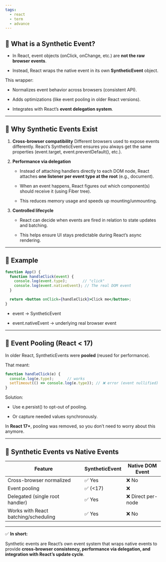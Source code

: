 ```yaml
---
tags:
  - react
  - term
  - advance
---
```


## **🔹 What is a Synthetic Event?**

- In React, event objects (onClick, onChange, etc.) are **not the raw browser events**.
    
- Instead, React wraps the native event in its own **SyntheticEvent** object.
    

  

This wrapper:

- Normalizes event behavior across browsers (consistent API).
    
- Adds optimizations (like event pooling in older React versions).
    
- Integrates with React’s **event delegation system**.
    

---

## **🔹 Why Synthetic Events Exist**

1. **Cross-browser compatibility**
    Different browsers used to expose events differently. React’s SyntheticEvent ensures you always get the same properties (event.target, event.preventDefault(), etc.).
    
2. **Performance via delegation**
    
    - Instead of attaching handlers directly to each DOM node, React attaches **one listener per event type at the root** (e.g., document).
        
    - When an event happens, React figures out which component(s) should receive it (using Fiber tree).
        
    - This reduces memory usage and speeds up mounting/unmounting.
        
    
3. **Controlled lifecycle**
    
    - React can decide when events are fired in relation to state updates and batching.
        
    - This helps ensure UI stays predictable during React’s async rendering.
        
    

---

## **🔹 Example**

```jsx
function App() {
  function handleClick(event) {
    console.log(event.type);       // "click"
    console.log(event.nativeEvent); // The real DOM event
  }

  return <button onClick={handleClick}>Click me</button>;
}
```

- event → SyntheticEvent
    
- event.nativeEvent → underlying real browser event
    

---

## **🔹 Event Pooling (React < 17)**

  

In older React, SyntheticEvents were **pooled** (reused for performance).

That meant:

```jsx
function handleClick(e) {
  console.log(e.type);      // works
  setTimeout(() => console.log(e.type)); // ❌ error (event nullified)
}
```

Solution:

- Use e.persist() to opt-out of pooling.
    
- Or capture needed values synchronously.
    

  

In **React 17+**, pooling was removed, so you don’t need to worry about this anymore.

---

## **🔹 Synthetic Events vs Native Events**

|**Feature**|**SyntheticEvent**|**Native DOM Event**|
|---|---|---|
|Cross-browser normalized|✅ Yes|❌ No|
|Event pooling|✅ (<17)|❌|
|Delegated (single root handler)|✅ Yes|❌ Direct per-node|
|Works with React batching/scheduling|✅ Yes|❌ No|

---

✅ **In short:**

Synthetic events are React’s own event system that wraps native events to provide **cross-browser consistency, performance via delegation, and integration with React’s update cycle**.